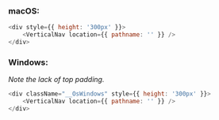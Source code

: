 ### macOS:

```js
<div style={{ height: '300px' }}>
    <VerticalNav location={{ pathname: '' }} />
</div>
```

### Windows:

_Note the lack of top padding._

```js
<div className="__OsWindows" style={{ height: '300px' }}>
    <VerticalNav location={{ pathname: '' }} />
</div>
```
